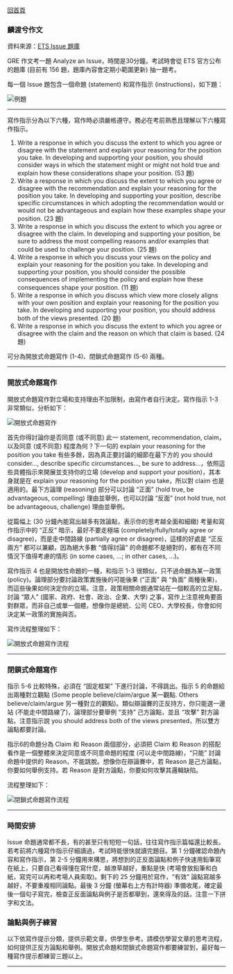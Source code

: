 
[回首頁](index.html) 

### 麟渡兮作文

資料來源：<a href="https://www.ets.org/pdfs/gre/issue-pool.pdf" target="_blank">ETS Issue 題庫</a>

GRE 作文考一題 Analyze an Issue，時間是30分鐘。考試時會從 ETS 官方公布的題庫 (目前有 156 題，題庫內容會定期小範圍更新) 抽一題考。

每一個 Issue 題包含一個命題 (statement) 和寫作指示 (instructions)，如下題：

![](/issue/img/Picture1.png "例題")

---

寫作指示分為以下六種，寫作時必須嚴格遵守。務必在考前熟悉且理解以下六種寫作指示。 
1. Write a response in which you discuss the extent to which you agree or disagree with the statement and explain your reasoning for the position you take. In developing and supporting your position, you should consider ways in which the statement might or might not hold true and explain how these considerations shape your position. (53 題)
2.	Write a response in which you discuss the extent to which you agree or disagree with the recommendation and explain your reasoning for the position you take. In developing and supporting your position, describe specific circumstances in which adopting the recommendation would or would not be advantageous and explain how these examples shape your position. (23 題)
3.	Write a response in which you discuss the extent to which you agree or disagree with the claim. In developing and supporting your position, be sure to address the most compelling reasons and/or examples that could be used to challenge your position. (25 題)
4.	Write a response in which you discuss your views on the policy and explain your reasoning for the position you take. In developing and supporting your position, you should consider the possible consequences of implementing the policy and explain how these consequences shape your position. (11 題)
5.	Write a response in which you discuss which view more closely aligns with your own position and explain your reasoning for the position you take. In developing and supporting your position, you should address both of the views presented. (20 題)
6.	Write a response in which you discuss the extent to which you agree or disagree with the claim and the reason on which that claim is based. (24 題)

可分為開放式命題寫作 (1-4)、閉鎖式命題寫作 (5-6) 兩種。

---

### 開放式命題寫作

開放式命題寫作對立場和支持理由不加限制，由寫作者自行決定。寫作指示 1-3 非常類似，分析如下：

![](/issue/img/Picture2.png "開放式命題寫作")

首先你得討論你是否同意 (或不同意) 此一 statement, recommendation, claim，以及同意 (或不同意) 程度為何？下一句的 explain your reasoning for the position you take 有些多餘，因為真正要討論的細節在最下方的 you should consider…, describe specific circumstances…, be sure to address…，依照這些具體指示來開展並支持你的立場 (develop and support your position)，其本身就是在 explain your reasoning for the position you take，所以對 claim 也是適用的。最下方論理 (reasoning) 部分可以討論 “正面” (hold true, be advantageous, compelling) 理由並舉例，也可以討論 “反面” (not hold true, not be advantageous, challenge) 理由並舉例。

從篇幅上 (30 分鐘內能寫出越多有效論點，表示你的思考越全面和細緻) 考量和寫作指示中的 “正反” 暗示，最好不要走極端 (completely/fully/totally agree or disagree)，而是走中間路線 (partially agree or disagree)，這樣的好處是 “正反兩方” 都可以兼顧，因為絕大多數 “值得討論” 的命題都不是絕對的，都有在不同情況下值得考慮的情形 (in some cases, …; in other cases, …)。

寫作指示 4 也是開放性命題的一種，和指示 1-3 很類似，只不過命題為某一政策 (policy)。論理部分要討論政策實施後的可能後果 (“正面” 與 “負面” 兩種後果)，而這些後果如何決定你的立場。注意，政策相關命題通常站在一個較高的立足點，討論 “眾人” (國家、政府、社會、政治、企業、大學) 之事，寫作上注意視角要面對群眾，而非自己或單一個體，想像你是總統、公司 CEO、大學校長，你會如何決定某一政策的實施與否。

寫作流程整理如下：

![](/issue/img/Picture3.png "開放式命題寫作流程")

---

### 閉鎖式命題寫作

指示 5-6 比較特殊，必須在 “固定框架” 下進行討論，不得跳出。指示 5 的命題給出兩種對立觀點 (Some people believe/claim/argue 某一觀點. Others believe/claim/argue 另一種對立的觀點)。類似辯論賽的正反持方，你只能選一邊站 (不能走中間路線了)，論理部分要舉例 “支持” 己方論點，並且 “攻擊” 對方論點，注意指示說 you should address both of the views presented，所以雙方論點都要討論。

指示6的命題分為 Claim 和 Reason 兩個部分，必須把 Claim 和 Reason 的搭配看作是一個整體來決定同意或不同意命題的程度 (可以走中間路線)，“只能” 討論命題中提供的 Reason，不能跳脫。想像你在辯論賽中，若 Reason 是己方論點，你要如何舉例支持。若 Reason 是對方論點，你要如何攻擊其邏輯缺陷。

流程整理如下：

![](/issue/img/Picture3.png "閉鎖式命題寫作流程")

---

### 時間安排

Issue 命題通常都不長，有的甚至只有短短一句話，往往寫作指示篇幅還比較長。若考前將六種寫作指示仔細讀過，考試時能很快就讀完題目。第 1 分鐘確認命題內容和寫作指示，第 2-5 分鐘用來構思，將想到的正反面論點和例子快速用鉛筆寫在紙上，只要自己看得懂在寫什麼，越潦草越好，重點是快 (考場會放鉛筆和白紙，寫完可以再和考場人員索取)。剩下的 25 分鐘用於寫作，“有效” 論點寫越多越好，不要重複相同論點。最後 3 分鐘 (螢幕右上方有計時器) 準備收尾，確定最後一個句子寫完，檢查正反面論點與例子是否都舉到，還來得及的話，注意一下拼字和文法。


### 論點與例子練習

以下依寫作提示分類，提供示範文章，供學生參考。請模仿學習文章的思考流程，如何提供正反方論點和舉例。開放式命題和閉鎖式命題寫作都要練習到，最好每一種寫作提示都練習三題以上。

---

